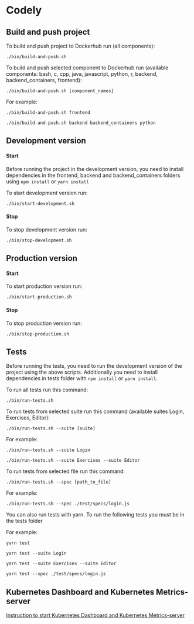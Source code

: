 # Codely

## Build and push project

To build and push project to Dockerhub run (all components):

`./bin/build-and-push.sh`

To build and push selected component to Dockerhub run (available components: bash, c, cpp, java, javascript, python, r,
backend, backend_containers, frontend):

`./bin/build-and-push.sh [component_names]`

For example:

`./bin/build-and-push.sh frontend`

`./bin/build-and-push.sh backend backend_containers python`

## Development version

#### Start

Before running the project in the development version, you need to install dependencies in the frontend, backend and
backend_containers folders using `npm install` or `yarn install`

To start development version run:

`./bin/start-development.sh`

#### Stop

To stop development version run:

`./bin/stop-development.sh`

## Production version

#### Start

To start production version run:

`./bin/start-production.sh`

#### Stop

To stop production version run:

`./bin/stop-production.sh`

## Tests

Before running the tests, you need to run the development version of the project using the above scripts. Additionally
you need to install dependencies in tests folder with `npm install` or `yarn install`.

To run all tests run this command:

`./bin/run-tests.sh`

To run tests from selected suite run this command (available suites Login, Exercises, Editor):

`./bin/run-tests.sh --suite [suite]`

For example:

`./bin/run-tests.sh --suite Login`

`./bin/run-tests.sh --suite Exercises --suite Editor`

To run tests from selected file run this command:

`./bin/run-tests.sh --spec [path_to_file]`

For example:

`./bin/run-tests.sh --spec ./test/specs/login.js`

You can also run tests with yarn. To run the following tests you must be in the tests folder

For example:

`yarn test`

`yarn test --suite Login`

`yarn test --suite Exercises --suite Editor`

`yarn test --spec ./test/specs/login.js`

## Kubernetes Dashboard and Kubernetes Metrics-server

[Instruction to start Kubernetes Dashboard and Kubernetes Metrics-server](https://github.com/alannadolny/codely/blob/main/kubernetes/production/README.md)
